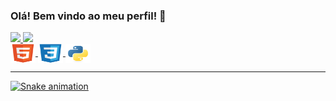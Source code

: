 ### Olá! Bem vindo ao meu perfil! 👋

<div>
  <a href="https://github.com/nickxzin">
  <img height="150em" src="https://github-readme-stats.vercel.app/api?username=nickxzin&show_icons=true&theme=omni&include_all_commits=true&count_private=true"/>
  <img height="150em" src="https://github-readme-stats.vercel.app/api/top-langs/?username=nickxzin&layout=compact&langs_count=7&theme=omni"/>
</div>
<div style="display: inline_block">
  <img align="center" alt="Rafa-HTML" height="30" width="40" src="https://raw.githubusercontent.com/devicons/devicon/master/icons/html5/html5-original.svg">
  <img align="center" alt="Rafa-CSS" height="30" width="40" src="https://raw.githubusercontent.com/devicons/devicon/master/icons/css3/css3-original.svg">
  <img align="center" alt="Rafa-Python" height="30" width="40" src="https://raw.githubusercontent.com/devicons/devicon/master/icons/python/python-original.svg">
</div>
<hr>

![Snake animation](https://github.com/nickxzin/nickxzin/blob/output/github-contribution-grid-snake.svg)
